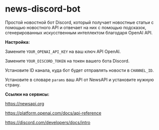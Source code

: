 # news-discord-bot
Простой новостной бот Discord, который получает новостные статьи с помощью новостного API и отвечает на них с помощью подсказок, сгенерированных искусственным интеллектом благодаря OpenAI API.

**Настройка:**

Замените ```YOUR_OPENAI_API_KEY``` на ваш ключ API OpenAI.

Замените ```YOUR_DISCORD_TOKEN``` на токен вашего бота Discord.

Установите ID канала, куда бот будет отправлять новости в ```CHANNEL_ID```.

Установите в словаре ```params``` ваш API от NewsAPI и установите нужную страну.

**Ссылки на сервисы:**

https://newsapi.org

https://platform.openai.com/docs/api-reference

https://discord.com/developers/docs/intro
